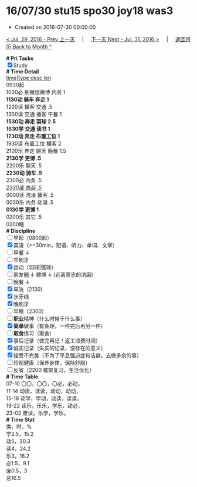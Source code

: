 # 16/07/30 stu15 spo30 joy18 was3

- Created on 2016-07-30 00:00:00

[< Jul. 29, 2016 - Prev 上一天](/_archived/lifelogs/2016/07/d29.md) &nbsp; &nbsp; | &nbsp; &nbsp; [下一天 Next - Jul. 31, 2016 >](/_archived/lifelogs/2016/07/d31.md) &nbsp; &nbsp; |  &nbsp; &nbsp; [返回月历 Back to Month ^](/_archived/lifelogs/2016/07/index.md)
<br/><div><b># Pri Tasks</b></div><div><input checked="true" type="checkbox"/>Study</div><div><b># Time Detail</b></div><div><u>time|type desc len</u></div><div>0930起</div><div>1030必 刷微信微博 内务 1</div><div><b>1130动 骑车 奔走 1</b></div><div>1200读 播客 交通 .5</div><div>1300读 交通 播客 午餐 1</div><div><b>1530动 奔走 羽球 2.5</b></div><div><b>1630学 交通 读书 1</b></div><div><b>1730动 奔走 布置工位 1</b></div><div>1930读 布置工位 播客 2</div><div>2100乐 奔走 聊天 晚餐 1.5</div><div><b>2130学 更博 .5</b></div><div>2200乐 聊天 .5</div><div><b>2230动 骑车 .5</b></div><div>2300必 内务 .5</div><div><u><i>2330废 拖延 .5</i></u></div><div>0000读 洗澡 播客 .5</div><div>0030乐 内务 动漫 .5</div><div><b>0130学 更博 1</b></div><div>0200乐 其它 .5</div><div>0200睡</div><div><b># Discipline</b></div><div><input type="checkbox"/>早起（0800起）</div><div><input checked="true" type="checkbox"/>英语（&gt;=30min，短语、听力、单词、文章）</div><div><input type="checkbox"/>早餐 ↓</div><div><input type="checkbox"/>早刷牙</div><div><input checked="true" type="checkbox"/>运动（羽球|毽球）</div><div><input type="checkbox"/>朋友圈 ↓ 微博 ↓ (远离意志的消磨)</div><div><input type="checkbox"/>晚餐 ↓</div><div><input checked="true" type="checkbox"/>早洗（2130)</div><div><input checked="true" type="checkbox"/>水牙线</div><div><input checked="true" type="checkbox"/>晚刷牙</div><div><input type="checkbox"/>早睡（2300）</div><div><input type="checkbox"/><b>职业</b>精神（什么时候干什么事）</div><div><input checked="true" type="checkbox"/><b>简单</b>做事（有条理，一件完后再另一件）</div><div><input type="checkbox"/><b>取舍</b>练习（取舍）</div><div><input checked="true" type="checkbox"/>事后记录（做完再记！返工浪费时间）</div><div><input checked="true" type="checkbox"/>诚实记录（失实的记录，没存在的意义）</div><div><input checked="true" type="checkbox"/>接受不完美（不为了平息强迫症和洁癖，去做多余的事）</div><div><input type="checkbox"/>珍视健康（保养身体，保持舒服）</div><div><input type="checkbox"/>反省（2200 框架复习，生活优化）</div><div><b># Time Table</b></div><div>07-10 〇〇，〇〇，〇必，必动，</div><div>11-14 动读，读读，动动，动动，</div><div>15-18 动学，学动，动读，读读，</div><div>19-22 读乐，乐乐，学乐，动必，</div><div>23-02 废读，乐学，学乐。</div><div><b># Time Stat</b></div><div>类，时，%</div><div>学2.5，15.2</div><div>动5，30.3</div><div>读4，24.2</div><div>乐3，18.2</div><div>必1.5，9.1</div><div>废0.5，3</div><div>总16.5</div>
